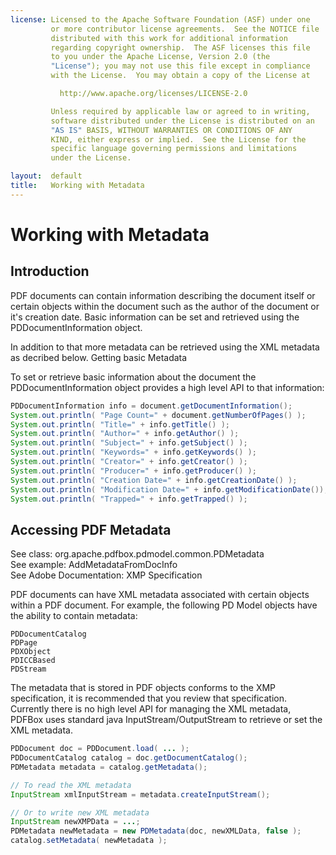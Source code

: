 ```yaml
---
license: Licensed to the Apache Software Foundation (ASF) under one
         or more contributor license agreements.  See the NOTICE file
         distributed with this work for additional information
         regarding copyright ownership.  The ASF licenses this file
         to you under the Apache License, Version 2.0 (the
         "License"); you may not use this file except in compliance
         with the License.  You may obtain a copy of the License at

           http://www.apache.org/licenses/LICENSE-2.0

         Unless required by applicable law or agreed to in writing,
         software distributed under the License is distributed on an
         "AS IS" BASIS, WITHOUT WARRANTIES OR CONDITIONS OF ANY
         KIND, either express or implied.  See the License for the
         specific language governing permissions and limitations
         under the License.

layout:  default
title:   Working with Metadata
---
```


# Working with Metadata

## Introduction

PDF documents can contain information describing the document itself or certain objects 
within the document such as the author of the document or it's creation date. 
Basic information can be set and retrieved using the PDDocumentInformation object.

In addition to that more metadata can be retrieved using the XML metadata as decribed below.
Getting basic Metadata

To set or retrieve basic information about the document the PDDocumentInformation object 
provides a high level API to that information:

~~~java
PDDocumentInformation info = document.getDocumentInformation();
System.out.println( "Page Count=" + document.getNumberOfPages() );
System.out.println( "Title=" + info.getTitle() );
System.out.println( "Author=" + info.getAuthor() );
System.out.println( "Subject=" + info.getSubject() );
System.out.println( "Keywords=" + info.getKeywords() );
System.out.println( "Creator=" + info.getCreator() );
System.out.println( "Producer=" + info.getProducer() );
System.out.println( "Creation Date=" + info.getCreationDate() );
System.out.println( "Modification Date=" + info.getModificationDate());
System.out.println( "Trapped=" + info.getTrapped() );      
~~~

## Accessing PDF Metadata

See class: org.apache.pdfbox.pdmodel.common.PDMetadata  
See example: AddMetadataFromDocInfo  
See Adobe Documentation: XMP Specification  

PDF documents can have XML metadata associated with certain objects within a PDF document.
For example, the following PD Model objects have the ability to contain metadata:

    PDDocumentCatalog
    PDPage
    PDXObject
    PDICCBased
    PDStream

The metadata that is stored in PDF objects conforms to the XMP specification, it is 
recommended that you review that specification. Currently there is no high level API for 
managing the XML metadata, PDFBox uses standard java InputStream/OutputStream to retrieve 
or set the XML metadata.

~~~java
PDDocument doc = PDDocument.load( ... );
PDDocumentCatalog catalog = doc.getDocumentCatalog();
PDMetadata metadata = catalog.getMetadata();

// To read the XML metadata
InputStream xmlInputStream = metadata.createInputStream();

// Or to write new XML metadata
InputStream newXMPData = ...;
PDMetadata newMetadata = new PDMetadata(doc, newXMLData, false );
catalog.setMetadata( newMetadata );
~~~